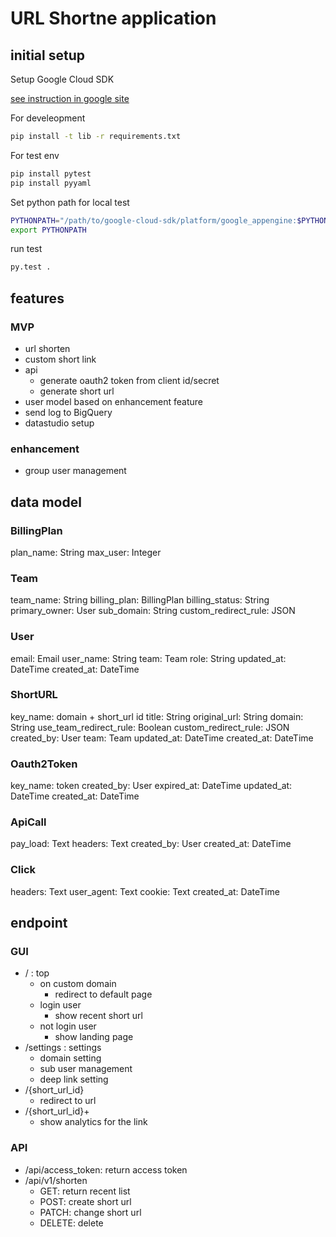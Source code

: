 # URL Shortne application

## initial setup
Setup Google Cloud SDK

[see instruction in google site](https://cloud.google.com/sdk/downloads)

For develeopment
```bash
pip install -t lib -r requirements.txt
```

For test env

```bash
pip install pytest
pip install pyyaml
```

Set python path for local test

```bash
PYTHONPATH="/path/to/google-cloud-sdk/platform/google_appengine:$PYTHONPATH"
export PYTHONPATH
```

run test

```bash
py.test .

```

## features
### MVP
* url shorten
* custom short link
* api
    * generate oauth2 token from client id/secret
    * generate short url
* user model based on enhancement feature
* send log to BigQuery
* datastudio setup

### enhancement
* group user management

## data model
### BillingPlan
plan_name: String
max_user: Integer

### Team
team_name: String
billing_plan: BillingPlan
billing_status: String
primary_owner: User
sub_domain: String
custom_redirect_rule: JSON

### User
email: Email
user_name: String
team: Team
role: String
updated_at: DateTime
created_at: DateTime

### ShortURL
key_name: domain + short_url id
title: String
original_url: String
domain: String
use_team_redirect_rule: Boolean 
custom_redirect_rule: JSON
created_by: User
team: Team
updated_at: DateTime
created_at: DateTime

### Oauth2Token
key_name: token
created_by: User
expired_at: DateTime
updated_at: DateTime
created_at: DateTime

### ApiCall
pay_load: Text
headers: Text
created_by: User
created_at: DateTime

### Click
headers: Text
user_agent: Text
cookie: Text
created_at: DateTime


## endpoint

### GUI

* / : top
    * on custom domain
        * redirect to default page
    * login user
        * show recent short url
    * not login user
        * show landing page 
* /settings : settings
    * domain setting
    * sub user management
    * deep link setting
* /{short_url_id}
    * redirect to url
* /{short_url_id}+
    * show analytics for the link

### API
* /api/access_token: return access token
* /api/v1/shorten
    * GET: return recent list
    * POST: create short url
    * PATCH: change short url
    * DELETE: delete
